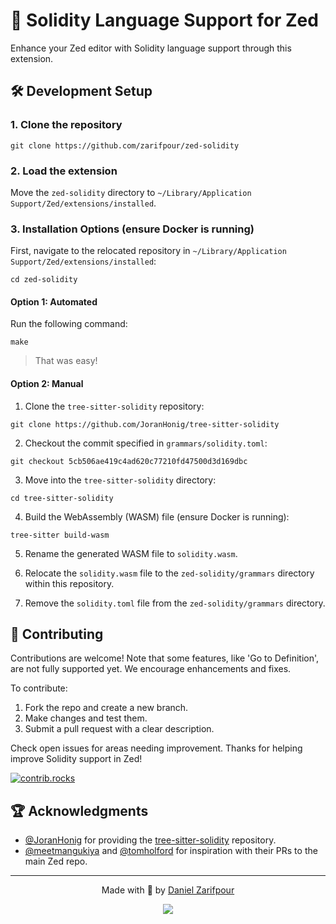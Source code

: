 # 💠 Solidity Language Support for Zed

Enhance your Zed editor with Solidity language support through this extension.

## 🛠️ Development Setup

### 1. Clone the repository

```shell
git clone https://github.com/zarifpour/zed-solidity
```

### 2. Load the extension

Move the `zed-solidity` directory to `~/Library/Application Support/Zed/extensions/installed`.

### 3. Installation Options (ensure Docker is running)

First, navigate to the relocated repository in `~/Library/Application Support/Zed/extensions/installed`:

```shell
cd zed-solidity
```

#### Option 1: Automated

Run the following command:

```shell
make
```

> That was easy!
>
#### Option 2: Manual

1. Clone the `tree-sitter-solidity` repository:

```shell
git clone https://github.com/JoranHonig/tree-sitter-solidity
```

2. Checkout the commit specified in `grammars/solidity.toml`:

```shell
git checkout 5cb506ae419c4ad620c77210fd47500d3d169dbc
```

3. Move into the `tree-sitter-solidity` directory:

```shell
cd tree-sitter-solidity
```

4. Build the WebAssembly (WASM) file (ensure Docker is running):

```shell
tree-sitter build-wasm
```

5. Rename the generated WASM file to `solidity.wasm`.

6. Relocate the `solidity.wasm` file to the `zed-solidity/grammars` directory within this repository.

7. Remove the `solidity.toml` file from the `zed-solidity/grammars` directory.

## 🎸 Contributing

Contributions are welcome! Note that some features, like 'Go to Definition', are not fully supported yet. We encourage enhancements and fixes.

To contribute:

1. Fork the repo and create a new branch.
2. Make changes and test them.
3. Submit a pull request with a clear description.

Check open issues for areas needing improvement. Thanks for helping improve Solidity support in Zed!

<a href="https://github.com/zarifpour/zed-solidity/graphs/contributors">
  <img alt="contrib.rocks" src="https://contrib.rocks/image?repo=zarifpour/zed-solidity" />
</a>

## 🏆 Acknowledgments

- [@JoranHonig](https://github.com/JoranHonig) for providing the [tree-sitter-solidity](https://github.com/JoranHonig/tree-sitter-solidity) repository.
- [@meetmangukiya](https://github.com/meetmangukiya) and [@tomholford](https://github.com/tomholford) for inspiration with their PRs to the main Zed repo.

---

<div align=center>

  Made with 🩵 by <a href="https://zarifpour.xyz">Daniel Zarifpour</a>

  <a href="https://www.buymeacoffee.com/zarifpour"><img src="https://img.buymeacoffee.com/button-api/?text=Help me love&emoji=♥️&slug=zarifpour&button_colour=ffbbb6&font_colour=000000&font_family=Cookie&outline_colour=FF0000&coffee_colour=FFDD00" /></a>
</div>
